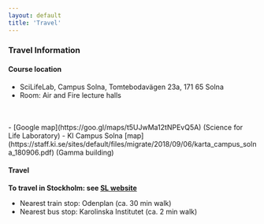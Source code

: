 ```yaml
---
layout: default
title: 'Travel'
---
```


### Travel Information

#### Course location
- SciLifeLab, Campus Solna, Tomtebodavägen 23a, 171 65 Solna
- Room: Air and Fire lecture halls
<br/>
<br/>
- [Google map](https://goo.gl/maps/t5UJwMa12tNPEvQ5A) (Science for Life Laboratory)
- KI Campus Solna [map](https://staff.ki.se/sites/default/files/migrate/2018/09/06/karta_campus_solna_180906.pdf) (Gamma building)

<br/>

#### Travel

**To travel in Stockholm: see [SL website][sl]**
- Nearest train stop: Odenplan (ca. 30 min walk)
- Nearest bus stop: Karolinska Institutet (ca. 2 min walk)

[sl]: https://sl.se

